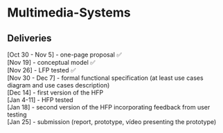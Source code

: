 # Multimedia-Systems

## Deliveries 
  [Oct 30 - Nov 5] - one-page proposal ✅<br>
  [Nov 19] - conceptual model ✅<br>
  [Nov 26]  - LFP tested ✅<br>
  [Nov 30 - Dec 7] - formal functional specification (at least use cases diagram and use cases description) <br>
  [Dec 14] - first version of the HFP <br>
  [Jan 4-11] - HFP tested <br>
  [Jan 18] - second version of the HFP incorporating feedback from user testing <br>
  [Jan 25] - submission (report, prototype, vídeo presenting the prototype)
